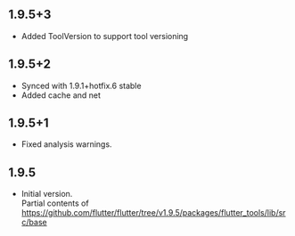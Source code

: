 ## 1.9.5+3
- Added ToolVersion to support tool versioning

## 1.9.5+2
- Synced with 1.9.1+hotfix.6 stable
- Added cache and net

## 1.9.5+1
- Fixed analysis warnings.

## 1.9.5

- Initial version.  
Partial contents of https://github.com/flutter/flutter/tree/v1.9.5/packages/flutter_tools/lib/src/base
